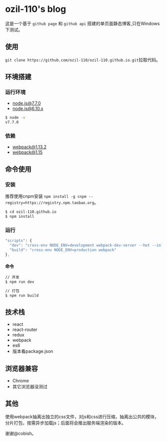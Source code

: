 # ozil-110's blog

这是一个基于 ``github page`` 和 ``github api`` 搭建的单页面静态博客,只在Windows下测试。

## 使用

``git clone https://github.com/ozil-110/ozil-110.github.io.git``拉取代码。

## 环境搭建

### 运行环境

- [node.js@7.7.0](https://nodejs.org)
- node.js@6.10.x

```bash
$ node -v
v7.7.0
```
### 依赖

- webpack@1.13.2
- webpack@1.15


## 命令使用

### 安装

推荐使用cnpm安装 ``npm install -g cnpm --registry=https://registry.npm.taobao.org``。
``` bash
$ cd ozil-110.github.io
$ npm install
```

### 运行

``` js
"scripts": {
  "dev": "cross-env NODE_ENV=development webpack-dev-server --hot --inline",
  "build": "cross-env NODE_ENV=production webpack"
},
```

#### 命令

``` bash
// 开发
$ npm run dev

// 打包
$ npm run build
```

## 技术栈

- react
- react-router
- redux
- webpack
- es6
- 版本看package.json

## 浏览器兼容

- Chrome
- 其它浏览器没测过

## 其他

使用webpack抽离出独立的css文件，对js和css进行压缩，抽离出公共的模块，分片打包，按需异步加载js；后面将会推出服务端渲染的版本。

谢谢@cobish。
